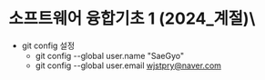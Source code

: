 # 소프트웨어 융합기초 1 (2024_계절)\

+ git config 설정
    + git config --global user.name "SaeGyo"
    + git config --global user.email wjstpry@naver.com